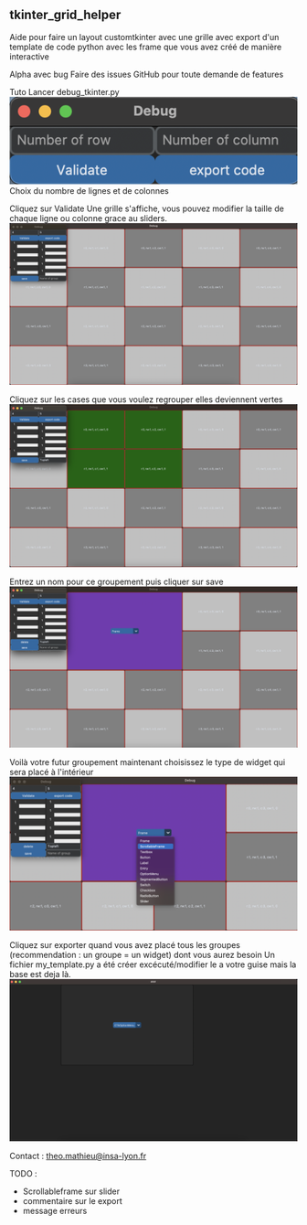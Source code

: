 ## tkinter_grid_helper

Aide pour faire un layout customtkinter avec une grille 
avec export d'un template de code python avec les frame que vous avez créé de manière interactive 

Alpha avec bug 
Faire des issues GitHub pour toute demande de features

Tuto 
Lancer debug_tkinter.py  
![choix_nb](tuto/choix_nb.png)  
Choix du nombre de lignes et de colonnes

Cliquez sur Validate 
Une grille s'affiche, vous pouvez modifier la taille de chaque ligne ou colonne grace au sliders.
![choix_weight](tuto/choix_weight.png)

Cliquez sur les cases que vous voulez regrouper elles deviennent vertes
![select](tuto/select_frame.png)

Entrez un nom pour ce groupement puis cliquer sur save 
![saved](tuto/Frame_created.png)

Voilà votre futur groupement maintenant choisissez le type de widget qui sera placé à l'intérieur
![choice](tuto/widget_choice.png)

Cliquez sur exporter quand vous avez placé tous les groupes (recommendation : un groupe = un widget) dont vous aurez besoin 
Un fichier my_template.py a été créer excécuté/modifier le a votre guise mais la base est deja là.
![end](tuto/Template.png)


Contact : theo.mathieu@insa-lyon.fr

TODO :
- Scrollableframe sur slider 
- commentaire sur le export 
- message erreurs 